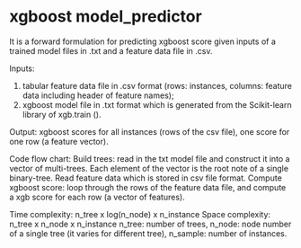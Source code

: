 # xgboost model_predictor

It is a forward formulation for predicting xgboost score given inputs of a trained model files in .txt and a feature data file in .csv. 

Inputs: 
  1) tabular feature data file in .csv format (rows: instances, columns: feature data including header of feature names);
  2) xgboost model file in .txt format which is generated from the Scikit-learn library of xgb.train ().
  
Output:
xgboost scores for all instances (rows of the csv file), one score for one row (a feature vector).

Code flow chart:
Build trees: read in the txt model file and construct it into a vector of multi-trees. Each element of the vector is the root note of a single binary-tree.
Read feature data which is stored in csv file format.
Compute xgboost score: loop through the rows of the feature data file, and compute a xgb score for each row (a vector of features).

Time complexity: n_tree x log(n_node) x n_instance
Space complexity: n_tree x n_node x n_instance
n_tree: number of trees, n_node: node number of a single tree (it varies for different tree), n_sample: number of instances.

